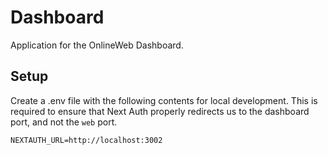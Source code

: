 # Dashboard

Application for the OnlineWeb Dashboard.

## Setup

Create a .env file with the following contents for local development. This is required to ensure that Next Auth properly
redirects us to the dashboard port, and not the `web` port.

```env
NEXTAUTH_URL=http://localhost:3002
```
